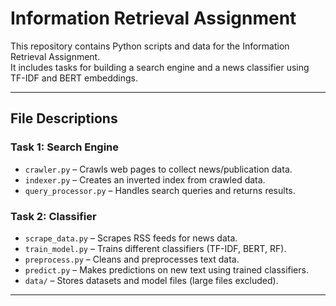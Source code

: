 # Information Retrieval Assignment

This repository contains Python scripts and data for the Information Retrieval Assignment.  
It includes tasks for building a search engine and a news classifier using TF-IDF and BERT embeddings.

---

## File Descriptions

### Task 1: Search Engine
- `crawler.py` – Crawls web pages to collect news/publication data.  
- `indexer.py` – Creates an inverted index from crawled data.  
- `query_processor.py` – Handles search queries and returns results.

### Task 2: Classifier
- `scrape_data.py` – Scrapes RSS feeds for news data.  
- `train_model.py` – Trains different classifiers (TF-IDF, BERT, RF).  
- `preprocess.py` – Cleans and preprocesses text data.  
- `predict.py` – Makes predictions on new text using trained classifiers.  
- `data/` – Stores datasets and model files (large files excluded).

---


